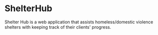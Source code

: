 # ShelterHub
Shelter Hub is a web application that assists homeless/domestic violence shelters with keeping track of their clients' progress.

